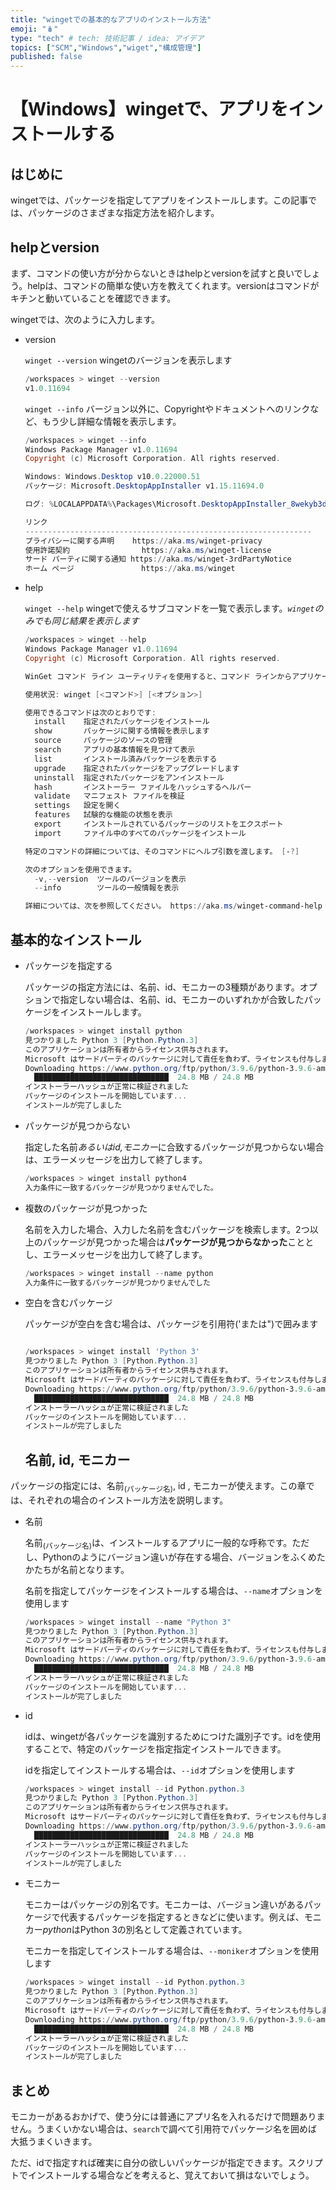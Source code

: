 ```yaml
---
title: "wingetでの基本的なアプリのインストール方法"
emoji: "🪆"
type: "tech" # tech: 技術記事 / idea: アイデア
topics: ["SCM","Windows","wiget","構成管理"]
published: false
---
```

# 【Windows】wingetで、アプリをインストールする


## はじめに

wingetでは、パッケージを指定してアプリをインストールします。この記事では、パッケージのさまざまな指定方法を紹介します。


## helpとversion

まず、コマンドの使い方が分からないときはhelpとversionを試すと良いでしょう。helpは、コマンドの簡単な使い方を教えてくれます。versionはコマンドがキチンと動いていることを確認できます。

wingetでは、次のように入力します。

- version
  
  `winget --version`  wingetのバージョンを表示します
  
  ```powershell
  /workspaces > winget --version
  v1.0.11694
  
  ```
  
  
  `winget --info`   バージョン以外に、Copyrightやドキュメントへのリンクなど、もう少し詳細な情報を表示します。
  
  ``` powershell
  /workspaces > winget --info
  Windows Package Manager v1.0.11694
  Copyright (c) Microsoft Corporation. All rights reserved.
  
  Windows: Windows.Desktop v10.0.22000.51
  パッケージ: Microsoft.DesktopAppInstaller v1.15.11694.0
  
  ログ: %LOCALAPPDATA%\Packages\Microsoft.DesktopAppInstaller_8wekyb3d8bbwe\LocalState\DiagOutputDir
  
  リンク
  ----------------------------------------------------------------
  プライバシーに関する声明    https://aka.ms/winget-privacy
  使用許諾契約                https://aka.ms/winget-license
  サード パーティに関する通知 https://aka.ms/winget-3rdPartyNotice
  ホーム ページ               https://aka.ms/winget
  
  ```


- help
  
  `winget --help`  wingetで使えるサブコマンドを一覧で表示します。*`winget`のみでも同じ結果を表示します*
  
  ```powershell
  /workspaces > winget --help
  Windows Package Manager v1.0.11694
  Copyright (c) Microsoft Corporation. All rights reserved.
  
  WinGet コマンド ライン ユーティリティを使用すると、コマンド ラインからアプリケーションやその他のパッケージをインストールできます。
  
  使用状況: winget [<コマンド>] [<オプション>]
  
  使用できるコマンドは次のとおりです:
    install    指定されたパッケージをインストール
    show       パッケージに関する情報を表示します
    source     パッケージのソースの管理
    search     アプリの基本情報を見つけて表示
    list       インストール済みパッケージを表示する
    upgrade    指定されたパッケージをアップグレードします
    uninstall  指定されたパッケージをアンインストール
    hash       インストーラー ファイルをハッシュするヘルパー
    validate   マニフェスト ファイルを検証
    settings   設定を開く
    features   試験的な機能の状態を表示
    export     インストールされているパッケージのリストをエクスポート
    import     ファイル中のすべてのパッケージをインストール
  
  特定のコマンドの詳細については、そのコマンドにヘルプ引数を渡します。 [-?]
  
  次のオプションを使用できます。
    -v,--version  ツールのバージョンを表示
    --info        ツールの一般情報を表示
  
  詳細については、次を参照してください。 https://aka.ms/winget-command-help
  
  ```


## 基本的なインストール


- パッケージを指定する
  
  パッケージの指定方法には、名前、id、モニカーの3種類があります。オプションで指定しない場合は、名前、id、モニカーのいずれかが合致したパッケージをインストールします。

  ``` powershell
  /workspaces > winget install python
  見つかりました Python 3 [Python.Python.3]
  このアプリケーションは所有者からライセンス供与されます。
  Microsoft はサードパーティのパッケージに対して責任を負わず、ライセンスも付与しません。
  Downloading https://www.python.org/ftp/python/3.9.6/python-3.9.6-amd64.exe
    ██████████████████████████████  24.8 MB / 24.8 MB
  インストーラーハッシュが正常に検証されました
  パッケージのインストールを開始しています...
  インストールが完了しました
  
  ```
  
  


- パッケージが見つからない

  指定した名前*あるいはid,モニカー*に合致するパッケージが見つからない場合は、エラーメッセージを出力して終了します。

  ```powershell
  /workspaces > winget install python4
  入力条件に一致するパッケージが見つかりませんでした。
  
  ```
  
  


- 複数のパッケージが見つかった

  名前を入力した場合、入力した名前を含むパッケージを検索します。2つ以上のパッケージが見つかった場合は**パッケージが見つからなかった**こととし、エラーメッセージを出力して終了します。

  ```powershell
  /workspaces > winget install --name python
  入力条件に一致するパッケージが見つかりませんでした
  
  ```
  
  


- 空白を含むパッケージ

  パッケージが空白を含む場合は、パッケージを引用符('または")で囲みます

  ``` powershell
  
  /workspaces > winget install 'Python 3'
  見つかりました Python 3 [Python.Python.3]
  このアプリケーションは所有者からライセンス供与されます。
  Microsoft はサードパーティのパッケージに対して責任を負わず、ライセンスも付与しません。
  Downloading https://www.python.org/ftp/python/3.9.6/python-3.9.6-amd64.exe
    ██████████████████████████████  24.8 MB / 24.8 MB
  インストーラーハッシュが正常に検証されました
  パッケージのインストールを開始しています...
  インストールが完了しました
  
  ```
  
  
  
  ## 名前, id, モニカー



パッケージの指定には、名前<sub>(パッケージ名)</sub>, id , モニカーが使えます。この章では、それぞれの場合のインストール方法を説明します。


- 名前

  名前<sub>(パッケージ名)</sub>は、インストールするアプリに一般的な呼称です。ただし、Pythonのようにバージョン違いが存在する場合、バージョンをふくめたかたちが名前となります。

  名前を指定してパッケージをインストールする場合は、`--name`オプションを使用します

  ``` powershell
  /workspaces > winget install --name "Python 3"
  見つかりました Python 3 [Python.Python.3]
  このアプリケーションは所有者からライセンス供与されます。
  Microsoft はサードパーティのパッケージに対して責任を負わず、ライセンスも付与しません。
  Downloading https://www.python.org/ftp/python/3.9.6/python-3.9.6-amd64.exe
    ██████████████████████████████  24.8 MB / 24.8 MB
  インストーラーハッシュが正常に検証されました
  パッケージのインストールを開始しています...
  インストールが完了しました
  
  ```
  
- id

  idは、wingetが各パッケージを識別するためにつけた識別子です。idを使用することで、特定のパッケージを指定指定インストールできます。

  idを指定してインストールする場合は、`--id`オプションを使用します

  ``` powershell
  /workspaces > winget install --id Python.python.3
  見つかりました Python 3 [Python.Python.3]
  このアプリケーションは所有者からライセンス供与されます。
  Microsoft はサードパーティのパッケージに対して責任を負わず、ライセンスも付与しません。
  Downloading https://www.python.org/ftp/python/3.9.6/python-3.9.6-amd64.exe
    ██████████████████████████████  24.8 MB / 24.8 MB
  インストーラーハッシュが正常に検証されました
  パッケージのインストールを開始しています...
  インストールが完了しました
  
  ```
  
- モニカー

  モニカーはパッケージの別名です。モニカーは、バージョン違いがあるパッケージで代表するパッケージを指定するときなどに使います。例えば、モニカー*python*はPython 3の別名として定義されています。

  モニカーを指定してインストールする場合は、`--moniker`オプションを使用します

  ``` powershell
  /workspaces > winget install --id Python.python.3
  見つかりました Python 3 [Python.Python.3]
  このアプリケーションは所有者からライセンス供与されます。
  Microsoft はサードパーティのパッケージに対して責任を負わず、ライセンスも付与しません。
  Downloading https://www.python.org/ftp/python/3.9.6/python-3.9.6-amd64.exe
    ██████████████████████████████  24.8 MB / 24.8 MB
  インストーラーハッシュが正常に検証されました
  パッケージのインストールを開始しています...
  インストールが完了しました
  
  ```


## まとめ

モニカーがあるおかげで、使う分には普通にアプリ名を入れるだけで問題ありません。うまくいかない場合は、`search`で調べて引用符でパッケージ名を囲めば大抵うまくいきます。

ただ、idで指定すれば確実に自分の欲しいパッケージが指定できます。スクリプトでインストールする場合などを考えると、覚えておいて損はないでしょう。

